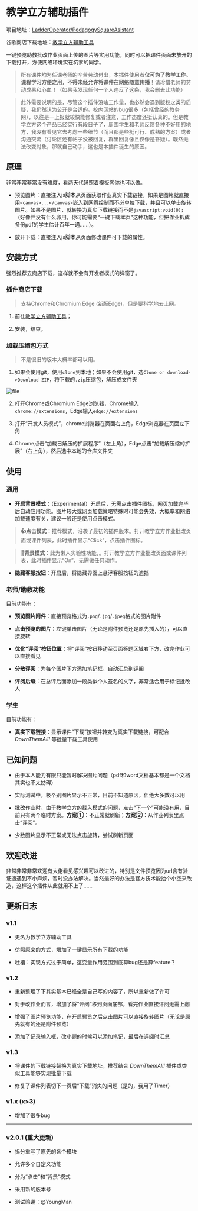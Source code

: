 # 教学立方辅助插件

项目地址：[LadderOperator/PedagogySquareAsistant](https://github.com/LadderOperator/PedagogySquareAsistant)

谷歌商店下载地址：[教学立方辅助工具](https://chrome.google.com/webstore/detail/%E6%95%99%E5%AD%A6%E7%AB%8B%E6%96%B9%E8%BE%85%E5%8A%A9%E5%B7%A5%E5%85%B7/dpcoadobjphddblobamffijbelbkidga)


 一键预览助教批改作业页面上传的图片等实用功能，同时可以把课件页面未放开的下载打开，方便网络环境实在坑爹的同学。

> 所有课件均为任课老师的辛苦劳动付出，本插件使用者**仅可为了教学工作、课程学习方便之用，不得未经允许将课件在网络随意传播**！请珍惜老师的劳动成果和心血！（如果我发现任何一个人违反了这条，我会删去此功能）

> 此外需要说明的是，尽管这个插件没啥工作量，也必然会遇到版权之类的质疑，我仍然认为公开是合适的。校内网站的bug很多（包括曾经的教务网），以往是一上报就较快能修复或者注意，工作态度还挺认真的。但是教学立方这个产品已经实行有段日子了，周围学生和老师反馈各种不好用的地方，我没有看见它去考虑一些细节（而且都是些挺可行、成熟的方案）或者沟通交流（讨论区还有帖子没被回复，群里回复像且仅像是答疑）。既然无法改变对象，那就自己动手，这也是本插件诞生的原因。

## 原理

非常非常非常没有难度，看两天代码照着模板套你也可以做。

+ 预览图片：直接注入js脚本从页面获取作业真实下载链接，如果是图片就直接用`<canvas>...</canvas>`嵌入到网页绘制而不必单独下载，并且可以单击旋转图片。如果不是图片，就转换为真实下载链接而不是`javascript:void(0);`（好像并没有什么卵用，你可能需要“一键下载本页”这种功能，但把作业拆成多份pdf的学生估计百年一遇……）。

+ 放开下载：直接注入js脚本从页面修改课件可下载的属性。

## 安装方式

强烈推荐去商店下载，这样就不会有开发者模式的弹窗了。

### 插件商店下载

> 支持Chrome和Chromium Edge (新版Edge)，但是要科学地去上网。

1. 前往[教学立方辅助工具](https://chrome.google.com/webstore/detail/%E6%95%99%E5%AD%A6%E7%AB%8B%E6%96%B9%E8%BE%85%E5%8A%A9%E5%B7%A5%E5%85%B7/dpcoadobjphddblobamffijbelbkidga)；

2. 安装，结束。


### 加载压缩包方式

> 不是很旧的版本大概率都可以用。

1. 如果会使用git，使用`clone`到本地；如果不会使用git，选`Clone or download->Download ZIP`，将下载的`.zip`压缩包，解压成文件夹

![file](https://ladderoperator.top/wp-content/uploads/2020/04/image-1586601362953.png)

2. 打开Chrome或Chromium Edge浏览器，Chrome输入`chrome://extensions`，Edge输入`edge://extensions`

3. 打开“开发人员模式”，chrome浏览器在页面右上角，Edge浏览器在页面左下角

4. Chrome点击“加载已解压的扩展程序”（左上角），Edge点击“加载解压缩的扩展”（右上角），然后选中本地的仓库文件夹

## 使用

### 通用

+ **开启背景模式**：（Experimental）开启后，无需点击插件图标，网页加载完毕后自动应用功能。图片较大或网页加载策略特殊时可能会失效，大概率和网络加载速度有关，建议一般还是使用点击模式。

> **👍点击模式**：推荐模式，沿袭了最初的插件版本。打开教学立方作业批改页面或课件列表，此时插件显示“Click”，点击插件图标。

> **🧪背景模式**：此为懒人实验性功能，。打开教学立方作业批改页面或课件列表，此时插件显示“On”，无需做任何动作。

+ **隐藏客服按钮**：开启后，将隐藏界面上悬浮客服按钮的遮挡

### 老师/助教功能

目前功能有：

+ **预览图片附件**：直接预览格式为`.png`/`.jpg`/`.jpeg`格式的图片附件

+ **点击预览的图片**：左键单击图片（无论是附件预览还是原先插入的），可以直接旋转

+ **优化“评阅”按钮位置**：将“评阅”按钮移动至页面答题区域右下方，改完作业可以直接看见

+ **分散评阅**：为每个图片下方添加笔记框，自动汇总到评阅

+ **评阅后缀**：在总评后面添加一段类似个人签名的文字，非常适合用于标记批改人

### 学生

目前功能有：

+ **真实下载链接**：显示课件“下载”按钮并转变为真实下载链接，可配合 *DownThemAll!* 等批量下载工具使用

## 已知问题

+ 由于本人能力有限只能暂时解决图片问题（pdf和word文档基本都是一个文档其实也不太妨碍）

+ 实际测试中，极个别图片显示不正常，目前不知道原因，但绝大多数可以用

+ 批改作业时，由于教学立方的载入模式的问题，点击“下一个”可能没有用，目前只有两个临时方案。**方案①**：不正常就刷新；**方案②**：从作业列表里点击“评阅”。

+ 少数图片显示不正常或无法点击旋转，尝试刷新页面

## 欢迎改进

非常非常非常欢迎有大佬看见感兴趣可以改进的，特别是文件预览因为url含有验证遭遇到不小麻烦，暂时没办法解决。当然最好的办法是官方技术能抽个小空来改造，这样这个插件从此就用不上了……

## 更新日志

### v1.1

+ 更名为教学立方辅助工具

+ 仿照原来的方式，增加了一键显示所有下载的功能

+ 吐槽：实现方式过于简单，这变量作用范围到底算bug还是算feature？

### v1.2

+ 重新整理了下其实基本已经全是自己写的内容了，所以重新做了许可

+ 对于改作业而言，增加了将“评阅”移到页面底部，看完作业直接评阅无需上翻

+ 增强了图片预览功能，在开启预览之后点击图片可以直接旋转图片（无论是原先就有的还是附件预览）

+ 添加了记录输入框，改小题的时候可以添加笔记，最后在评阅时汇总

### v1.3

+ 将课件的下载链接替换为真实下载地址，推荐结合 *DownThemAll!* 插件或类似工具能够实现批量下载

+ 修复了课件列表切下一页后“下载”消失的问题（是的，我用了Timer）

### v1.x (x>3)

+ 增加了很多bug

---

### v2.0.1 (重大更新)

+ 拆分重写了原先的各个模块

+ 允许多个自定义功能

+ 分为“点击”和“背景”模式

+ 采用新的版本号

+ 测试鸣谢：@YoungMan

